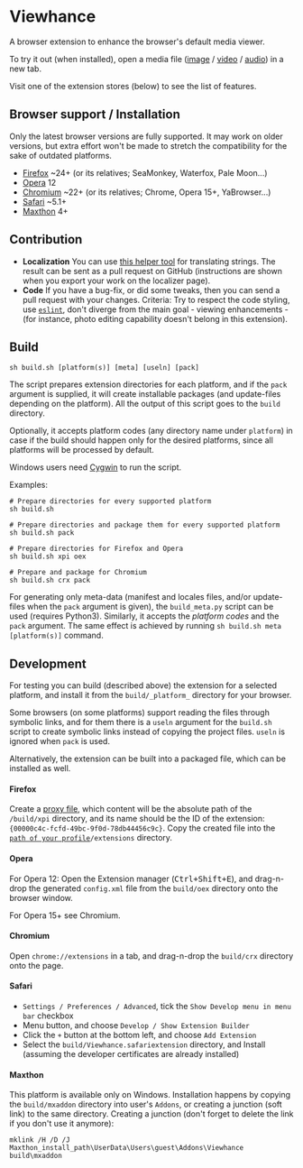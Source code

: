# Viewhance #
A browser extension to enhance the browser's default media viewer.

To try it out (when installed), open a media file ([image](http://upload.wikimedia.org/wikipedia/commons/e/ec/StLouisArchMultExpToneMapped.jpg) / [video](http://upload.wikimedia.org/wikipedia/commons/5/5f/Hdr_time_lapse_montage.ogg) / [audio](http://upload.wikimedia.org/wikipedia/en/3/3d/Sample_of_Daft_Punk's_Da_Funk.ogg)) in a new tab.

Visit one of the extension stores (below) to see the list of features.

## Browser support / Installation ##
Only the latest browser versions are fully supported. It may work on older versions, but extra effort won't be made to stretch the compatibility for the sake of outdated platforms.

- [Firefox](https://addons.mozilla.org/addon/viewhance/) ~24+ (or its relatives; SeaMonkey, Waterfox, Pale Moon...)
- [Opera](http://tiny.cc/Viewhance-oex) 12
- [Chromium](https://chrome.google.com/webstore/detail/ijabcgpjcbpphfagcaknnlcfeodbnkgp) ~22+ (or its relatives; Chrome, Opera 15+, YaBrowser...)
- [Safari](http://tiny.cc/Viewhance-safariextz) ~5.1+
- [Maxthon](http://extension.maxthon.com/detail/index.php?view_id=2527) 4+

## Contribution ##
- **Localization** You can use [this helper tool](https://rawgit.com/Deathamns/Viewhance/master/l10n/localizer.html) for translating strings. The result can be sent as a pull request on GitHub (instructions are shown when you export your work on the localizer page).
- **Code** If you have a bug-fix, or did some tweaks, then you can send a pull request with your changes. Criteria: Try to respect the code styling, use [`eslint`](http://eslint.org/), don't diverge from the main goal - viewing enhancements - (for instance, photo editing capability doesn't belong in this extension).

## Build ##
```
sh build.sh [platform(s)] [meta] [useln] [pack]
```

The script prepares extension directories for each platform, and if the `pack` argument is supplied, it will create installable packages (and update-files depending on the platform). All the output of this script goes to the `build` directory.

Optionally, it accepts platform codes (any directory name under `platform`) in case if the build should happen only for the desired platforms, since all platforms will be processed by default.

Windows users need [Cygwin](https://cygwin.com/install.html) to run the script.

Examples:
```
# Prepare directories for every supported platform
sh build.sh

# Prepare directories and package them for every supported platform
sh build.sh pack

# Prepare directories for Firefox and Opera
sh build.sh xpi oex

# Prepare and package for Chromium
sh build.sh crx pack
```

For generating only meta-data (manifest and locales files, and/or update-files when the `pack` argument is given), the `build_meta.py` script can be used (requires Python3). Similarly, it accepts the *platform codes* and the `pack` argument.
The same effect is achieved by running `sh build.sh meta [platform(s)]` command.

## Development ##
For testing you can build (described above) the extension for a selected platform, and install it from the `build/_platform_` directory for your browser.

Some browsers (on some platforms) support reading the files through symbolic links, and for them there is a `useln` argument for the `build.sh` script to create symbolic links instead of copying the project files. `useln` is ignored when `pack` is used.

Alternatively, the extension can be built into a packaged file, which can be installed as well.

#### Firefox ####
Create a [proxy file](https://developer.mozilla.org/en-US/Add-ons/Setting_up_extension_development_environment#Firefox_extension_proxy_file), which content will be the absolute path of the `/build/xpi` directory, and its name should be the ID of the extension: `{00000c4c-fcfd-49bc-9f0d-78db44456c9c}`.
Copy the created file into the [`path of your profile`](https://support.mozilla.org/en-US/kb/profiles-where-firefox-stores-user-data#w_how-do-i-find-my-profile)`/extensions` directory.

#### Opera ####
For Opera 12: Open the Extension manager (<kbd>Ctrl+Shift+E</kbd>), and drag-n-drop the generated `config.xml` file from the `build/oex` directory onto the browser window.

For Opera 15+ see Chromium.

#### Chromium ####
Open `chrome://extensions` in a tab, and drag-n-drop the `build/crx` directory onto the page.

#### Safari ####
- `Settings / Preferences / Advanced`, tick the `Show Develop menu in menu bar` checkbox
- Menu button, and choose `Develop / Show Extension Builder`
- Click the `+` button at the bottom left, and choose `Add Extension`
- Select the `build/Viewhance.safariextension` directory, and Install (assuming the developer certificates are already installed)

#### Maxthon ####
This platform is available only on Windows. Installation happens by copying the `build/mxaddon` directory into user's `Addons`, or creating a junction (soft link) to the same directory. Creating a junction (don't forget to delete the link if you don't use it anymore):

```
mklink /H /D /J Maxthon_install_path\UserData\Users\guest\Addons\Viewhance build\mxaddon
```
